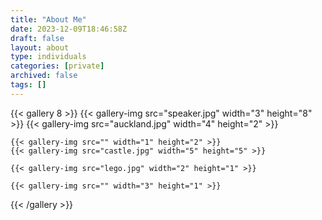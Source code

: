 ```yaml
---
title: "About Me"
date: 2023-12-09T18:46:58Z
draft: false
layout: about
type: individuals
categories: [private]
archived: false
tags: []
---
```

{{< gallery 8 >}}
    {{< gallery-img src="speaker.jpg" width="3" height="8" >}}
    {{< gallery-img src="auckland.jpg" width="4" height="2" >}}

    {{< gallery-img src="" width="1" height="2" >}}
    {{< gallery-img src="castle.jpg" width="5" height="5" >}}

    {{< gallery-img src="lego.jpg" width="2" height="1" >}}

    {{< gallery-img src="" width="3" height="1" >}}
{{< /gallery >}}

